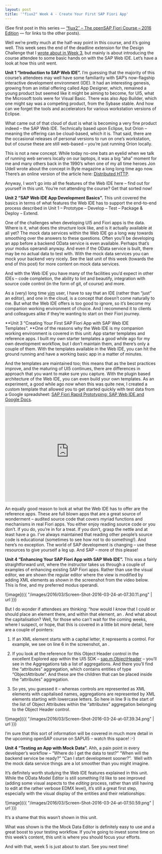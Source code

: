 ```yaml
---
layout: post
title: '"fiux2" Week 4 - Create Your First SAP Fiori App'
---
```



(See first post in this series — [“fiux2″ – The openSAP Fiori Course – 2016 Edition](/blog/posts/2016/03/04/fiux2-the-opensap-fiori-course-2016-edition/) — for links to the other posts).

Well we’re pretty much at the half-way point in this course, and it’s going well. This week sees the end of the deadline extension for the Design Challenge that I [wrote about in Week 3](/blog/posts/2016/03/17/fiux2-week-3-get-ready-to-create-your-first-app/), but mainly is about introducing the course attendee to some basic hands on with the SAP Web IDE. Let’s have a look at how this unit went.

**Unit 1 “Introduction to SAP Web IDE”.** I’m guessing that the majority of this course’s attendees may well have some familiarity with SAP’s now-flagship interactive development environment (IDE). It had an interesting genesis, growing from an initial offering called App Designer, which, remained a young product but seemed like it might be aiming to become, for UI5, what the Microsoft tools were for Visual Basic. There was also App Builder, which one might say was a competing product, from the Sybase stable. And how can we forget the tools and accelerators for various workstation versions of Eclipse.

What came out of that cloud of dust is what is becoming a very fine product indeed – the SAP Web IDE. Technically based upon Eclipse, but Orion – meaning the offering can be cloud-based, which it is. That said, there are the occasional releases of personal versions to run on one’s workstation, but of course these are still web-based – you’re just running Orion locally.

This is not a new concept. While today no-one bats an eyelid when we talk of running web servers locally on our laptops, it was a big “aha” moment for me and many others back in the 1990’s when one of my all time heroes Jon Udell wrote about the concept in Byte magazine a long long time ago now. There’s an online version of the article here: [Distributed HTTP](http://jonudell.net/dhttp/dhttp.html).

Anyway, I won’t go into all the features of the Web IDE here – find out for yourself in this unit. You’re not attending the course? Get that sorted now!

**Unit 2 “SAP Web IDE App Development Basics”.** This unit covered the basics in terms of what features the Web IDE has to support the end-to-end process described in Unit 1 – Prototype – Develop – Test – Package & Deploy – Extend.

One of the challenges when developing UI5 and Fiori apps is the data. Where is it, what does the structure look like, and is it actually available at all yet? The mock data services within the Web IDE go a long way towards smoothing over the answers to these questions. Often you’ll be developing an app before a backend OData service is even available. Perhaps that’s your modus operandi anyway. And even if the OData service is built, there may be no actual data to test with. With the mock data services you can mock your backend very nicely. See the last unit of this week (towards the end of this post) for more content on mock data services.

And with the Web IDE you have many of the facilities you’d expect in other IDEs – code completion, the ability to lint and beautify, integration with source code control (in the form of git, of course) and more.

As a (very) long time [vim](https://en.wikipedia.org/wiki/Vim_(text_editor)) user, I have to say that an IDE (rather than “just” an editor), and one in the cloud, is a concept that doesn’t come naturally to me. But what the Web IDE offers is too good to ignore, so it’s become my companion working environment of choice. And I recommend it to clients and colleagues alike if they’re wanting to start on their Fiori journey.

**Unit 3 “Creating Your First SAP Fiori App with SAP Web IDE Templates”. **One of the reasons why the Web IDE is my companion working environment is covered in this unit: App starter templates and reference apps. I built my own starter templates a good while ago for my own development workflow, but I don’t maintain them, and there’s only a couple of them. With the templates available in the Web IDE, you can hit the ground running and have a working basic app in a matter of minutes.

And the templates are maintained too; this means that as the best practices improve, and the maturing of UI5 continues, there are differences in approach that you want to make sure you capture. With the plugin based architecture of the Web IDE, you can even build your own templates. As an experiment, a good while ago now when this was quite new, I created a custom template that allowed you to get started quickly with test data from a Google spreadsheet: [SAP Fiori Rapid Prototyping: SAP Web IDE and Google Docs](https://www.youtube.com/watch?v=jAp_nGqOT_c).

<iframe allowfullscreen="allowfullscreen" frameborder="0" height="315" src="https://www.youtube.com/embed/jAp_nGqOT_c" width="420"></iframe>

An equally good reason to look at what the Web IDE has to offer are the reference apps. These are full blown apps that are a great source of wonderment – audited source code that covers myriad functions and mechanisms in real Fiori apps. You either enjoy reading source code or you don’t. If you do, you’re in for a treat. If you don’t, grasp the nettle and at least have a go. I’ve always maintained that reading other people’s source code is educational (sometimes to see how *not* to do something!). And here’s no exception. The world of SAP development is changing – use these resources to give yourself a leg up. And SAP – more of this please!

**Unit 4 “Enhancing Your SAP Fiori App with SAP Web IDE”.** This was a fairly straightforward unit, where the instructor takes us through a couple of examples of enhancing existing SAP Fiori apps. Rather than use the visual editor, we are shown the regular editor where the view is modified by adding XML elements as shown in the screenshot from the video below. This is fine, and my preferred modus operandi.

![image]({{ "/images/2016/03/Screen-Shot-2016-03-24-at-07.30.11.png" | url }})

But I do wonder if attendees are thinking: “how would I *know* that I could or should place an <attributes> element there, and within that element, an <ObjectAttribute>. And what about the capitalisation? Well, for those who can’t wait for the coming weeks, where I suspect, or hope, that this is covered in a little bit more detail, here are a couple of pointers:

1. If an XML element starts with a capital letter, it represents a control. For example, we see on line 6 in the screenshot, an <ObjectHeader>.

2. If you look at the reference for this Object Header control in the excellent Explored app within the UI5 SDK – [sap.m.ObjectHeader](https://sapui5.hana.ondemand.com/explored.html#/entity/sap.m.ObjectHeader/samples) – you’ll see in the Aggregations tab a list of aggregations. And there you’ll find the “attributes” aggregation, which contains entities of type “ObjectAttribute”. And these are the children that can be placed inside the “attributes” aggregation.

3. So yes, you guessed it – whereas controls are represented as XML elements with capitalised names, aggregations are represented by XML elements starting with lowercase letters. So <attributes> here in line 9 is the start of the list of Object Attributes within the “attributes” aggregation belonging to the Object Header control.

![image]({{ "/images/2016/03/Screen-Shot-2016-03-24-at-07.39.34.png" | url }})

I’m sure that this sort of information will be covered in much more detail in the upcoming openSAP course on SAPUI5 – watch this space! :-)

**Unit 4 “Testing an App with Mock Data”.** Ahh, a pain point in every developer’s workflow – “Where do I get the data to test?” “When will the backend service be ready?” “Can I start development sooner?”.  Well with the mock data service things are a lot smoother than you might imagine.

It’s definitely worth studying the Web IDE features explained in this unit. While the OData Model Editor is still something I’d like to see improved (adding some visual aspects to the *editing* process, rather than still having to edit at the rather verbose EDMX level), it’s still a great first step, especially with the visual display of the entities and their relationships:

![image]({{ "/images/2016/03/Screen-Shot-2016-03-24-at-07.50.59.png" | url }})

It’s a shame that this wasn’t shown in this unit.

What was shown is the the Mock Data Editor is definitely easy to use and a great boost to your testing workflow. If you’re going to invest some time on this week’s content, this unit is where you should focus your efforts.

And with that, week 5 is just about to start. See you next time!

 

 


